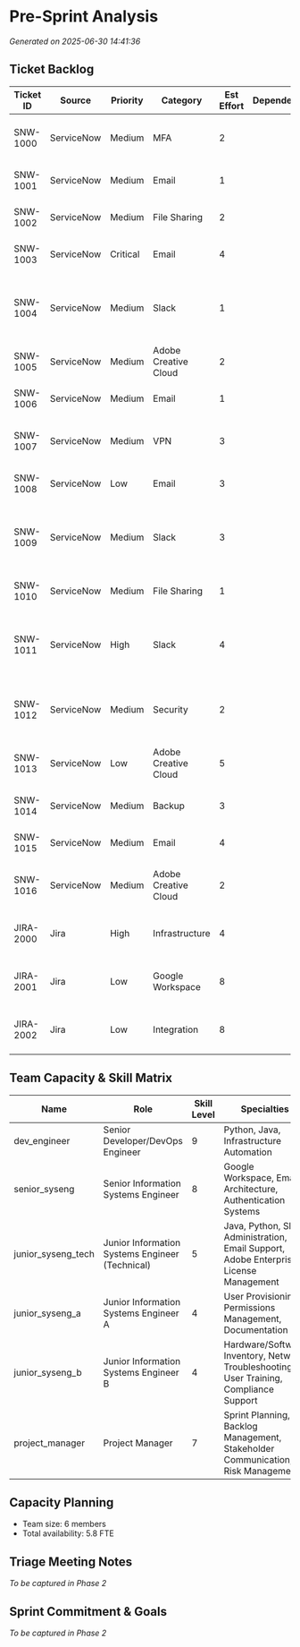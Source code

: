 # Pre-Sprint Analysis

_Generated on 2025-06-30 14:41:36_

## Ticket Backlog

| Ticket ID | Source | Priority | Category | Est Effort | Dependencies | Description |
|---|---|---|---|---|---|---|
| SNW-1000 | ServiceNow | Medium | MFA | 2 |  | Multi-factor authentication setup and troubleshooting |
| SNW-1001 | ServiceNow | Medium | Email | 1 |  | Email distribution list management |
| SNW-1002 | ServiceNow | Medium | File Sharing | 2 |  | File sharing permission escalations |
| SNW-1003 | ServiceNow | Critical | Email | 4 |  | Email distribution list management |
| SNW-1004 | ServiceNow | Medium | Slack | 1 |  | Slack workspace administration (channels, permissions, integrations) |
| SNW-1005 | ServiceNow | Medium | Adobe Creative Cloud | 2 |  | Adobe Creative Cloud license management |
| SNW-1006 | ServiceNow | Medium | Email | 1 |  | Email distribution list management |
| SNW-1007 | ServiceNow | Medium | VPN | 3 |  | VPN access issues and certificate renewals |
| SNW-1008 | ServiceNow | Low | Email | 3 |  | Email distribution list management |
| SNW-1009 | ServiceNow | Medium | Slack | 3 |  | Slack workspace administration (channels, permissions, integrations) |
| SNW-1010 | ServiceNow | Medium | File Sharing | 1 |  | File sharing permission escalations |
| SNW-1011 | ServiceNow | High | Slack | 4 |  | Slack workspace administration (channels, permissions, integrations) |
| SNW-1012 | ServiceNow | Medium | Security | 2 |  | Security incidents requiring immediate response |
| SNW-1013 | ServiceNow | Low | Adobe Creative Cloud | 5 |  | Adobe Creative Cloud authentication problems |
| SNW-1014 | ServiceNow | Medium | Backup | 3 |  | Data backup and recovery operations |
| SNW-1015 | ServiceNow | Medium | Email | 4 |  | Email delivery failures and routing issues |
| SNW-1016 | ServiceNow | Medium | Adobe Creative Cloud | 2 |  | Adobe Creative Cloud authentication problems |
| JIRA-2000 | Jira | High | Infrastructure | 4 |  | Infrastructure upgrades and capacity planning |
| JIRA-2001 | Jira | Low | Google Workspace | 8 |  | Implementation of new Google Workspace policies |
| JIRA-2002 | Jira | Low | Integration | 8 |  | Integration projects between enterprise tools |

## Team Capacity & Skill Matrix

| Name | Role | Skill Level | Specialties | Availability |
|---|---|---|---|---|
| dev_engineer | Senior Developer/DevOps Engineer | 9 | Python, Java, Infrastructure Automation | 1.0 |
| senior_syseng | Senior Information Systems Engineer | 8 | Google Workspace, Email Architecture, Authentication Systems | 1.0 |
| junior_syseng_tech | Junior Information Systems Engineer (Technical) | 5 | Java, Python, Slack Administration, Email Support, Adobe Enterprise License Management | 1.0 |
| junior_syseng_a | Junior Information Systems Engineer A | 4 | User Provisioning, Permissions Management, Documentation | 1.0 |
| junior_syseng_b | Junior Information Systems Engineer B | 4 | Hardware/Software Inventory, Network Troubleshooting, User Training, Compliance Support | 1.0 |
| project_manager | Project Manager | 7 | Sprint Planning, Backlog Management, Stakeholder Communication, Risk Management | 0.8 |

## Capacity Planning

- Team size: 6 members  
- Total availability: 5.8 FTE

## Triage Meeting Notes

_To be captured in Phase 2_

## Sprint Commitment & Goals

_To be captured in Phase 2_
